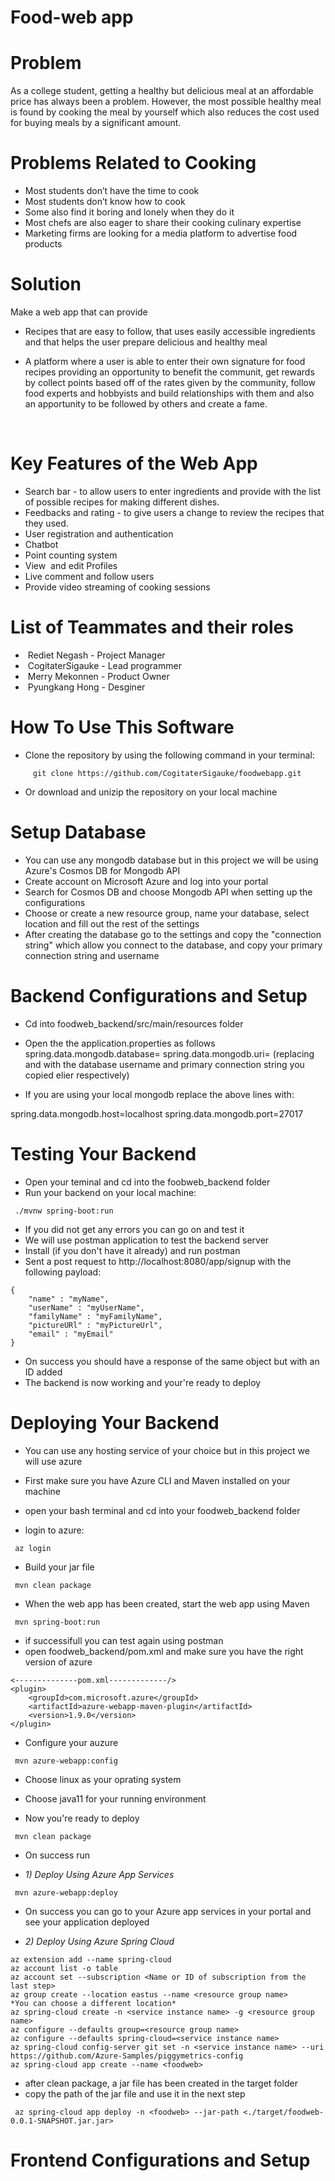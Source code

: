 # Food-web app

# Problem

As a college student, getting a healthy but delicious meal at an affordable price has always been a problem.
However, the most possible healthy meal is found by cooking the meal by yourself which also reduces the cost used for buying meals by a significant amount.

# Problems Related to Cooking

* Most students don’t have the time to cook
* Most students don’t know how to cook
* Some also find it boring and lonely when they do it
* Most chefs are also eager to share their cooking culinary expertise
* Marketing firms are looking for a media platform to advertise food products

# Solution

Make a web app that can provide

* Recipes that are easy to follow, that uses easily accessible ingredients and that helps the user prepare delicious and healthy meal

* A platform where a user is able to enter their own signature for food recipes providing an opportunity to benefit the communit, get rewards by collect points based off of the rates given by the community, follow food experts and hobbyists and build relationships with them and also an apportunity to be followed by others and create a fame.

            
            
# Key Features of the Web App

* Search bar - to allow users to enter ingredients and provide with the list of possible recipes for making different dishes.
* Feedbacks and rating - to give users a change to review the recipes that they used. 
* User registration and authentication 
* Chatbot 
* Point counting system
* View  and edit Profiles
* Live comment and follow users 
* Provide video streaming of cooking sessions 


# List of Teammates and their roles

*  Rediet Negash - Project Manager
*  CogitaterSigauke - Lead programmer
*  Merry Mekonnen - Product Owner
*  Pyungkang Hong - Desginer

# How To Use This Software

* Clone the repository by using the following command in your terminal:
```
     git clone https://github.com/CogitaterSigauke/foodwebapp.git
```
* Or download and unizip the repository on your local machine 

# Setup Database

* You can use any mongodb database but in this project we will be using 
Azure's Cosmos DB for Mongodb API
* Create account on Microsoft Azure and log into your portal
* Search for Cosmos DB and choose Mongodb API when setting up the configurations
* Choose or create a new resource group, name your database, select location
and fill out the rest of the settings
* After creating the database go to the settings and copy the "connection string" which allow you connect to the database, and copy your primary connection string and username

# Backend Configurations and Setup

* Cd into foodweb_backend/src/main/resources folder
* Open the the application.properties as follows
spring.data.mongodb.database=<username>
spring.data.mongodb.uri=<primarySonnectionString>
(replacing <username> and <primarySonnectionString> with the database username and primary connection string you copied elier respectively)

* If you are using your local mongodb replace the above lines with:

spring.data.mongodb.host=localhost
spring.data.mongodb.port=27017

# Testing Your Backend

* Open your teminal and cd into the foobweb_backend folder
* Run your backend on your local machine:
```
 ./mvnw spring-boot:run

```

* If you did not get any errors you can go on and test it
* We will use postman application to test the backend server
* Install (if you don't have it already) and run postman
* Sent a post request to http://localhost:8080/app/signup with the following payload:
```
{
    "name" : "myName",
    "userName" : "myUserName",
    "familyName" : "myFamilyName",
    "pictureURl" : "myPictureUrl",
    "email" : "myEmail"
}
``` 
* On success you should have a response of the same object but with an ID added
* The backend is now working and your're ready to deploy

# Deploying Your Backend

* You can use any hosting service of your choice but in this project we will use azure

* First make sure you have Azure CLI and Maven installed on your machine
* open your bash terminal and cd into your foodweb_backend folder
* login to azure:
```
 az login
```
* Build your jar file
```
 mvn clean package
```
* When the web app has been created, start the web app using Maven
```
 mvn spring-boot:run
```
* if successifull you can test again using postman
* open foodweb_backend/pom.xml and make sure you have the right version of azure

```
<--------------pom.xml-------------/>
<plugin>
    <groupId>com.microsoft.azure</groupId>
    <artifactId>azure-webapp-maven-plugin</artifactId>
    <version>1.9.0</version>
</plugin>
```

* Configure your auzure
```
 mvn azure-webapp:config
```
* Choose linux as your oprating system
* Choose java11 for your running environment

* Now you're ready to deploy
```
 mvn clean package
```
* On success run

* *1) Deploy Using Azure App Services*
```
 mvn azure-webapp:deploy
```
* On success you can go to your Azure app services in your portal and see your application deployed

* *2) Deploy Using Azure Spring Cloud*
```
az extension add --name spring-cloud
az account list -o table
az account set --subscription <Name or ID of subscription from the last step>
az group create --location eastus --name <resource group name>
*You can choose a different location*
az spring-cloud create -n <service instance name> -g <resource group name>
az configure --defaults group=<resource group name>
az configure --defaults spring-cloud=<service instance name>
az spring-cloud config-server git set -n <service instance name> --uri https://github.com/Azure-Samples/piggymetrics-config
az spring-cloud app create --name <foodweb>
```

 * after clean package, a jar file has been created in the target folder
 * copy the path of the jar file and use it in the next step
```
 az spring-cloud app deploy -n <foodweb> --jar-path <./target/foodweb-0.0.1-SNAPSHOT.jar.jar>
```
# Frontend Configurations and Setup

